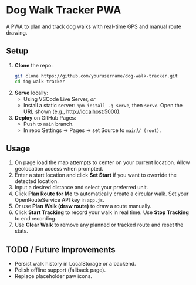 # Dog Walk Tracker PWA

A PWA to plan and track dog walks with real-time GPS and manual route drawing.

## Setup

1. **Clone** the repo:
   ```bash
   git clone https://github.com/yourusername/dog-walk-tracker.git
   cd dog-walk-tracker
   ```
2. **Serve** locally:
   * Using VSCode Live Server, *or*
   * Install a static server: `npm install -g serve`, then `serve`.
   Open the URL shown (e.g., [http://localhost:5000](http://localhost:5000)).
3. **Deploy** on GitHub Pages:
   * Push to `main` branch.
   * In repo Settings → Pages → set Source to `main`/`/ (root)`.

## Usage

1. On page load the map attempts to center on your current location.
   Allow geolocation access when prompted.
2. Enter a start location and click **Set Start** if you want to override the
   detected location.
3. Input a desired distance and select your preferred unit.
4. Click **Plan Route for Me** to automatically create a circular walk.
   Set your OpenRouteService API key in `app.js`.
5. Or use **Plan Walk (draw route)** to draw a route manually.
6. Click **Start Tracking** to record your walk in real time. Use **Stop Tracking** to end recording.
7. Use **Clear Walk** to remove any planned or tracked route and reset the stats.

## TODO / Future Improvements

* Persist walk history in LocalStorage or a backend.
* Polish offline support (fallback page).
* Replace placeholder paw icons.
